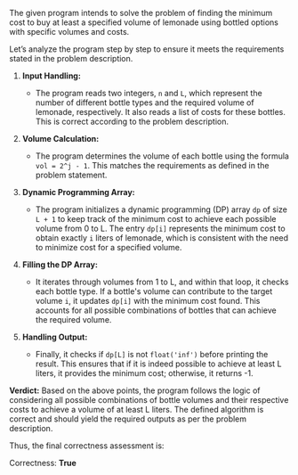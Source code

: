 The given program intends to solve the problem of finding the minimum cost to buy at least a specified volume of lemonade using bottled options with specific volumes and costs. 

Let’s analyze the program step by step to ensure it meets the requirements stated in the problem description.

1. **Input Handling:**
   - The program reads two integers, `n` and `L`, which represent the number of different bottle types and the required volume of lemonade, respectively. It also reads a list of costs for these bottles. This is correct according to the problem description.

2. **Volume Calculation:**
   - The program determines the volume of each bottle using the formula `vol = 2^j - 1`. This matches the requirements as defined in the problem statement.

3. **Dynamic Programming Array:**
   - The program initializes a dynamic programming (DP) array `dp` of size `L + 1` to keep track of the minimum cost to achieve each possible volume from 0 to L. The entry `dp[i]` represents the minimum cost to obtain exactly `i` liters of lemonade, which is consistent with the need to minimize cost for a specified volume.

4. **Filling the DP Array:**
   - It iterates through volumes from 1 to L, and within that loop, it checks each bottle type. If a bottle's volume can contribute to the target volume `i`, it updates `dp[i]` with the minimum cost found. This accounts for all possible combinations of bottles that can achieve the required volume. 

5. **Handling Output:**
   - Finally, it checks if `dp[L]` is not `float('inf')` before printing the result. This ensures that if it is indeed possible to achieve at least L liters, it provides the minimum cost; otherwise, it returns -1. 

**Verdict:**
Based on the above points, the program follows the logic of considering all possible combinations of bottle volumes and their respective costs to achieve a volume of at least L liters. The defined algorithm is correct and should yield the required outputs as per the problem description.

Thus, the final correctness assessment is:

Correctness: **True**